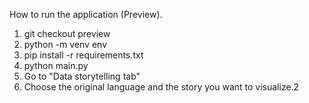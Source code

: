 How to run the application (Preview).
1. git checkout preview
2. python -m venv env
3. pip install -r requirements.txt
4. python main.py
5. Go to "Data storytelling tab"
6. Choose the original language and the story you want to visualize.2